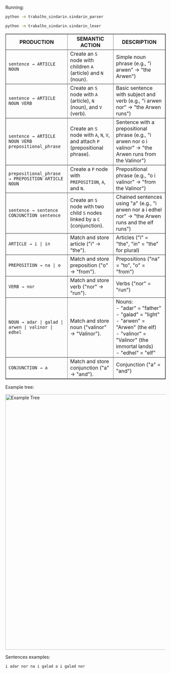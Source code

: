 Running:

```sh
python -m trabalho_sindarin.sindarin_parser
```

```sh
python -m trabalho_sindarin.sindarin_lexer
```



<table border="1">
    <tr>
        <th>PRODUCTION</th>
        <th>SEMANTIC ACTION</th>
        <th>DESCRIPTION</th>
    </tr>
    <tr>
        <td><code>sentence → ARTICLE NOUN</code></td>
        <td>Create an <code>S</code> node with children <code>A</code> (article) and <code>N</code> (noun).</td>
        <td>Simple noun phrase (e.g., "i arwen" → "the Arwen")</td>
    </tr>
    <tr>
        <td><code>sentence → ARTICLE NOUN VERB</code></td>
        <td>Create an <code>S</code> node with <code>A</code> (article), <code>N</code> (noun), and <code>V</code> (verb).</td>
        <td>Basic sentence with subject and verb (e.g., "i arwen nor" → "the Arwen runs")</td>
    </tr>
    <tr>
        <td><code>sentence → ARTICLE NOUN VERB prepositional_phrase</code></td>
        <td>Create an <code>S</code> node with <code>A</code>, <code>N</code>, <code>V</code>, and attach <code>P</code> (prepositional phrase).</td>
        <td>Sentence with a prepositional phrase (e.g., "i arwen nor o i valinor" → "the Arwen runs from the Valinor")</td>
    </tr>
    <tr>
        <td><code>prepositional_phrase → PREPOSITION ARTICLE NOUN</code></td>
        <td>Create a <code>P</code> node with <code>PREPOSITION</code>, <code>A</code>, and <code>N</code>.</td>
        <td>Prepositional phrase (e.g., "o i valinor" → "from the Valinor")</td>
    </tr>
    <tr>
        <td><code>sentence → sentence CONJUNCTION sentence</code></td>
        <td>Create an <code>S</code> node with two child <code>S</code> nodes linked by a <code>C</code> (conjunction).</td>
        <td>Chained sentences using "a" (e.g., "i arwen nor a i edhel nor" → "the Arwen runs and the elf runs")</td>
    </tr>
    <tr>
        <td><code>ARTICLE → i | in</code></td>
        <td>Match and store article ("i" → "the").</td>
        <td>Articles ("i" = "the", "in" = "the" for plural)</td>
    </tr>
    <tr>
        <td><code>PREPOSITION → na | o</code></td>
        <td>Match and store preposition ("o" → "from").</td>
        <td>Prepositions ("na" = "to", "o" = "from")</td>
    </tr>
    <tr>
        <td><code>VERB → nor</code></td>
        <td>Match and store verb ("nor" → "run").</td>
        <td>Verbs ("nor" = "run")</td>
    </tr>
    <tr>
        <td><code>NOUN → adar | galad | arwen | valinor | edhel</code></td>
        <td>Match and store noun ("valinor" → "Valinor").</td>
        <td>
            Nouns: <br>
            - "adar" = "father" <br>
            - "galad" = "light" <br>
            - "arwen" = "Arwen" (the elf) <br>
            - "valinor" = "Valinor" (the immortal lands) <br>
            - "edhel" = "elf"
        </td>
    </tr>
    <tr>
        <td><code>CONJUNCTION → a</code></td>
        <td>Match and store conjunction ("a" → "and").</td>
        <td>Conjunction ("a" = "and")</td>
    </tr>
</table>


Example tree:

<img src="parse_tree.png" alt="Example Tree" width="800"/>

Sentences examples:
```sh
i adar nor na i galad a i galad nor
```